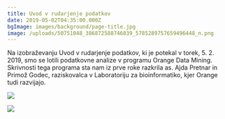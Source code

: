 ```yaml
---
title: Uvod v rudarjenje podatkov
date: 2019-05-02T04:35:00.000Z
bgImage: images/background/page-title.jpg
image: /uploads/50751048_386872588746839_5785289757659496448_n.png
---
```

Na izobraževanju Uvod v rudarjenje podatkov, ki je potekal v torek, 5. 2. 2019, smo se lotili podatkovne analize v programu Orange Data Mining. Skrivnosti tega programa sta nam iz prve roke razkrila as. Ajda Pretnar in Primož Godec, raziskovalca v Laboratoriju za bioinformatiko, kjer Orange tudi razvijajo.

![](/uploads/51415008_392009694899795_9170808822632022016_o.jpg)

![](/uploads/51275616_392009781566453_6330781025504854016_o.jpg)
